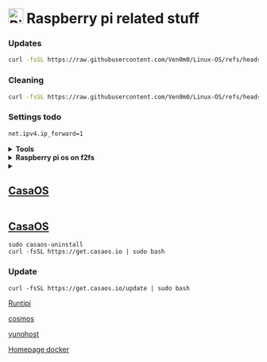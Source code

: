 # <img height="30" src="https://raw.githubusercontent.com/Ven0m0/Ven0m0/refs/heads/main/Images/raspride.avif" alt="Pi"> Raspberry pi related stuff


### Updates

```bash
curl -fsSL https://raw.githubusercontent.com/Ven0m0/Linux-OS/refs/heads/main/RaspberryPi/update.sh | bash
```

### Cleaning

```bash
curl -fsSL https://raw.githubusercontent.com/Ven0m0/Linux-OS/refs/heads/main/RaspberryPi/PiClean.sh | bash
```

### Settings todo

```markdown
net.ipv4.ip_forward=1
```

<details>
<summary><b>Tools</b></summary>

- [cylon-deb](https://github.com/gavinlyonsrepo/cylon-deb)

</details>

<details>
<summary><b>Raspberry pi os on f2fs</b></summary>

- download an os image ([DietPi](https://dietpi.com) or [Raspberry Pi OS](https://www.raspberrypi.com/software))
- change the filenames to fit your usecase in [raspberry-fs.sh](RaspberryPi/raspberry-fs.sh)
- have [raspberry_f2fs.sh](RaspberryPi/raspberry_f2fs.sh) and the image in the same path as the raspberry-fs.sh script
- answer the prompts
- success

</details>

<details>
<summary><h2><a href="https://casaos.zimaspace.com">CasaOS</a></h2></summary>
  
```bash
sudo casaos-uninstall
curl -fsSL https://get.casaos.io | sudo bash
```

</details>

## [CasaOS](https://casaos.zimaspace.com)
```
sudo casaos-uninstall
curl -fsSL https://get.casaos.io | sudo bash
```

### Update
```
curl -fsSL https://get.casaos.io/update | sudo bash
```


[Runtipi](https://runtipi.io)

[cosmos](https://cosmos-cloud.io)

[yunohost](https://yunohost.org)

[Homepage docker](https://github.com/gethomepage/homepage)
